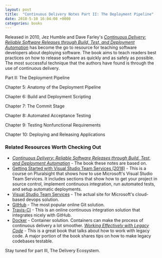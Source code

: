 ```yaml
---
layout: post
title:  "Continuous Delivery Notes Part II: The Deployment Pipeline"
date: 2018-5-10 16:04:00 +0000
categories: books
---
```


Released in 2010, Jez Humble and Dave Farley's *[Continuous Delivery: Reliable Software Releases through Build, Test, and Deployment Automation][cd]* has become the go to resource for teaching software developers about deploying software. The book aims to teach readers best practices on how to release software as quickly and as safely as possible. The most successful technique that the authors have found is through the use of continuous delivery.

Part II: The Deployment Pipeline

Chapter 5: Anatomy of the Deployment Pipeline

Chapter 6: Build and Deployment Scripting

Chapter 7: The Commit Stage

Chapter 8: Automated Acceptance Testing

Chapter 9: Testing Nonfunctional Requirements

Chapter 10: Deploying and Releasing Applications

### Related Resources Worth Checking Out
* *[Continuous Delivery: Reliable Software Releases through Build, Test, and Deployment Automation][cd]* - The book these notes are based on.
* [Getting Started with Visual Studio Team Services (2018)][vsts] - This is a course on Pluralsight that shows how to use Microsoft's Visual Studio Team Services. It includes sections that show how to get your project in source control, implement continuous integration, run automated tests, and setup automatic deployments.
* [Visual Studio Team Services][vs] - The actual site for Microsoft's cloud-based devops solution.
* [GitHub][gh] - The most popular online Git solution.
* [Travis-CI][tr] - This is an online continuous integration solution that integrates nicely with GitHub.
* [Docker][do] - Container solution. Containers can make the process of continuous delivery a lot smoother.
*[Working Effectively with Legacy Code][lc]* - This is a great book that talks about how to work with legacy code. A major portion of the book shares tips on how to make legacy codebases testable.

Stay tuned for part III, The Delivery Ecosystem.

[cd]: https://www.amazon.com/Continuous-Delivery-Deployment-Automation-Addison-Wesley/dp/0321601912
[git]: https://git-scm.com/
[tfs]: https://www.visualstudio.com/tfs/
[mer]: https://www.mercurial-scm.org/
[svn]: https://subversion.apache.org/
[vsts]: https://app.pluralsight.com/library/courses/getting-started-visual-studio-team-services-2018/table-of-contents
[vs]: https://www.visualstudio.com/team-services/
[gh]: https://github.com/
[tr]: https://travis-ci.org/
[do]: https://www.docker.com/
[lc]: https://www.amazon.com/Working-Effectively-Legacy-Michael-Feathers/dp/0131177052/